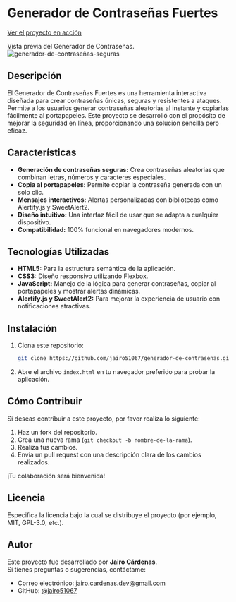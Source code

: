 # Generador de Contraseñas Fuertes
[Ver el proyecto en acción](https://jairo51067.github.io/Generador-de-Contrasenas-Seguras/) 

Vista previa del Generador de Contraseñas.
![generador-de-contraseñas-seguras](https://github.com/user-attachments/assets/7970db94-0ced-4c7f-8f94-4fa7a2a40259)



## Descripción
El Generador de Contraseñas Fuertes es una herramienta interactiva diseñada para crear contraseñas únicas, seguras y resistentes a ataques. Permite a los usuarios generar contraseñas aleatorias al instante y copiarlas fácilmente al portapapeles. Este proyecto se desarrolló con el propósito de mejorar la seguridad en línea, proporcionando una solución sencilla pero eficaz.

## Características
- **Generación de contraseñas seguras:** Crea contraseñas aleatorias que combinan letras, números y caracteres especiales.
- **Copia al portapapeles:** Permite copiar la contraseña generada con un solo clic.
- **Mensajes interactivos:** Alertas personalizadas con bibliotecas como Alertify.js y SweetAlert2.
- **Diseño intuitivo:** Una interfaz fácil de usar que se adapta a cualquier dispositivo.
- **Compatibilidad:** 100% funcional en navegadores modernos.

## Tecnologías Utilizadas
- **HTML5:** Para la estructura semántica de la aplicación.
- **CSS3:** Diseño responsivo utilizando Flexbox.
- **JavaScript:** Manejo de la lógica para generar contraseñas, copiar al portapapeles y mostrar alertas dinámicas.
- **Alertify.js y SweetAlert2:** Para mejorar la experiencia de usuario con notificaciones atractivas.

## Instalación
1. Clona este repositorio:
    ```bash
    git clone https://github.com/jairo51067/generador-de-contrasenas.git
    ```
2. Abre el archivo `index.html` en tu navegador preferido para probar la aplicación.

## Cómo Contribuir
Si deseas contribuir a este proyecto, por favor realiza lo siguiente:
1. Haz un fork del repositorio.
2. Crea una nueva rama (`git checkout -b nombre-de-la-rama`).
3. Realiza tus cambios.
4. Envía un pull request con una descripción clara de los cambios realizados.

¡Tu colaboración será bienvenida!

## Licencia
Especifica la licencia bajo la cual se distribuye el proyecto (por ejemplo, MIT, GPL-3.0, etc.).

## Autor
Este proyecto fue desarrollado por **Jairo Cárdenas**.  
Si tienes preguntas o sugerencias, contáctame:
- Correo electrónico: [jairo.cardenas.dev@gmail.com](mailto:jairo.cardenas.dev@gmail.com)
- GitHub: [@jairo51067](https://github.com/jairo51067)


